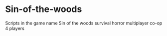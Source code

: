 # Sin-of-the-woods
Scripts in the game name Sin of the woods survival horror multiplayer co-op 4 players
